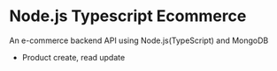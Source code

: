 # Node.js Typescript Ecommerce

An e-commerce backend API using Node.js(TypeScript) and MongoDB

- Product create, read update
